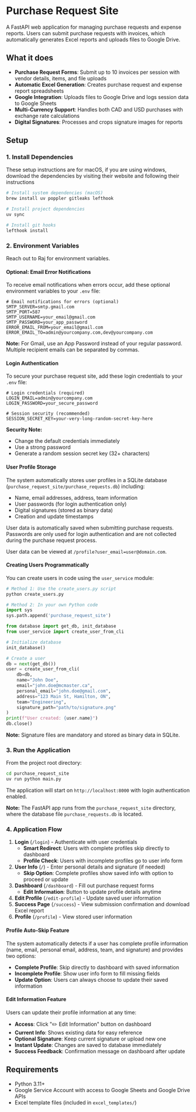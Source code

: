 # Purchase Request Site

A FastAPI web application for managing purchase requests and expense reports. Users can submit purchase requests with invoices, which automatically generates Excel reports and uploads files to Google Drive.

## What it does

- **Purchase Request Forms**: Submit up to 10 invoices per session with vendor details, items, and file uploads
- **Automatic Excel Generation**: Creates purchase request and expense report spreadsheets
- **Google Integration**: Uploads files to Google Drive and logs session data to Google Sheets
- **Multi-Currency Support**: Handles both CAD and USD purchases with exchange rate calculations
- **Digital Signatures**: Processes and crops signature images for reports

## Setup

### 1. Install Dependencies

These setup instructions are for macOS, if you are using windows, download the dependencies by visiting their website and following their instructions

```bash
# Install system dependencies (macOS)
brew install uv poppler gitleaks lefthook

# Install project dependencies
uv sync

# Install git hooks
lefthook install
```

### 2. Environment Variables

Reach out to Raj for environment variables.

#### Optional: Email Error Notifications

To receive email notifications when errors occur, add these optional environment variables to your `.env` file:

```env
# Email notifications for errors (optional)
SMTP_SERVER=smtp.gmail.com
SMTP_PORT=587
SMTP_USERNAME=your_email@gmail.com
SMTP_PASSWORD=your_app_password
ERROR_EMAIL_FROM=your_email@gmail.com
ERROR_EMAIL_TO=admin@yourcompany.com,dev@yourcompany.com
```

**Note:** For Gmail, use an App Password instead of your regular password. Multiple recipient emails can be separated by commas.

#### Login Authentication

To secure your purchase request site, add these login credentials to your `.env` file:

```env
# Login credentials (required)
LOGIN_EMAIL=admin@yourcompany.com
LOGIN_PASSWORD=your_secure_password

# Session security (recommended)
SESSION_SECRET_KEY=your-very-long-random-secret-key-here
```

**Security Note:** 
- Change the default credentials immediately
- Use a strong password
- Generate a random session secret key (32+ characters)

#### User Profile Storage

The system automatically stores user profiles in a SQLite database (`purchase_request_site/purchase_requests.db`) including:
- Name, email addresses, address, team information  
- User passwords (for login authentication only)
- Digital signatures (stored as binary data)
- Creation and update timestamps

User data is automatically saved when submitting purchase requests. Passwords are only used for login authentication and are not collected during the purchase request process.

User data can be viewed at `/profile?user_email=user@domain.com`.

#### Creating Users Programmatically

You can create users in code using the `user_service` module:

```python
# Method 1: Use the create_users.py script
python create_users.py

# Method 2: In your own Python code
import sys
sys.path.append('purchase_request_site')

from database import get_db, init_database
from user_service import create_user_from_cli

# Initialize database
init_database()

# Create a user
db = next(get_db())
user = create_user_from_cli(
    db=db,
    name="John Doe",
    email="john.doe@mcmaster.ca", 
    personal_email="john.doe@gmail.com",
    address="123 Main St, Hamilton, ON",
    team="Engineering",
    signature_path="path/to/signature.png"
)
print(f"User created: {user.name}")
db.close()
```

**Note:** Signature files are mandatory and stored as binary data in SQLite.

### 3. Run the Application

From the project root directory:

```bash
cd purchase_request_site
uv run python main.py
```

The application will start on `http://localhost:8000` with login authentication enabled.

**Note:** The FastAPI app runs from the `purchase_request_site` directory, where the database file `purchase_requests.db` is located.

### 4. Application Flow

1. **Login** (`/login`) - Authenticate with user credentials
   - **Smart Redirect**: Users with complete profiles skip directly to dashboard
   - **Profile Check**: Users with incomplete profiles go to user info form
2. **User Info** (`/`) - Enter personal details and signature (if needed)
   - **Skip Option**: Complete profiles show saved info with option to proceed or update
3. **Dashboard** (`/dashboard`) - Fill out purchase request forms
   - **Edit Information**: Button to update profile details anytime
4. **Edit Profile** (`/edit-profile`) - Update saved user information
5. **Success Page** (`/success`) - View submission confirmation and download Excel report
6. **Profile** (`/profile`) - View stored user information

#### Profile Auto-Skip Feature

The system automatically detects if a user has complete profile information (name, email, personal email, address, team, and signature) and provides two options:

- **Complete Profile**: Skip directly to dashboard with saved information
- **Incomplete Profile**: Show user info form to fill missing fields
- **Update Option**: Users can always choose to update their saved information

#### Edit Information Feature

Users can update their profile information at any time:

- **Access**: Click "✏️ Edit Information" button on dashboard
- **Current Info**: Shows existing data for easy reference
- **Optional Signature**: Keep current signature or upload new one
- **Instant Update**: Changes are saved to database immediately
- **Success Feedback**: Confirmation message on dashboard after update

## Requirements

- Python 3.11+
- Google Service Account with access to Google Sheets and Google Drive APIs
- Excel template files (included in `excel_templates/`)
